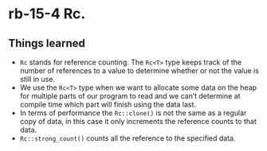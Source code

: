 # rb-15-4 Rc<T>.

## Things learned

- `Rc` stands for reference counting. The `Rc<T>` type keeps track
  of the number of references to a value to determine whether or not the
  value is still in use.
- We use the `Rc<T>` type when we want to allocate some data on the heap
  for multiple parts of our program to read and we can’t determine at
  compile time which part will finish using the data last.
- In terms of performance the `Rc::clone()` is not the same as a regular
  copy of data, in this case it only increments the reference counts to
  that data.
- `Rc::strong_count()` counts all the reference to the specified data.
